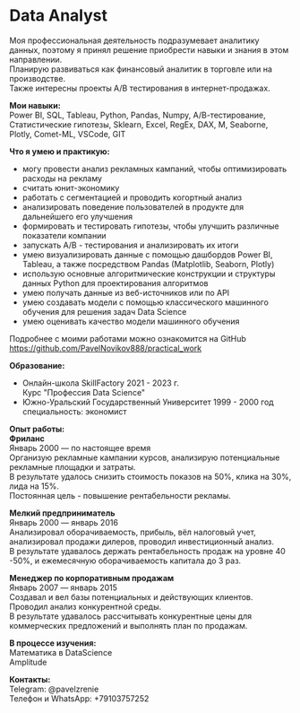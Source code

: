 # Data Analyst  

Моя профессиональная деятельность подразумевает аналитику данных, поэтому я принял решение приобрести навыки и знания в этом направлении.  
Планирую развиваться как финансовый аналитик в торговле или на производстве.  
Также интересны проекты А/В тестирования в интернет-продажах.  
  
**Мои навыки:**    
Power BI, SQL, Tableau, Python, Pandas, Numpy, А/В-тестирование, Статистические гипотезы, Sklearn, Excel, RegEx, DAX, M, Seaborne, Plotly, Comet-ML, VSCode, GIT

**Что я умею и практикую:**  
- могу провести анализ рекламных кампаний, чтобы оптимизировать расходы на рекламу  
- считать юнит-экономику  
- работать с сегментацией и проводить когортный анализ  
- анализировать поведение пользователей в продукте для дальнейшего его улучшения  
- формировать и тестировать гипотезы, чтобы улучшить различные показатели компании  
- запускать A/B - тестирования и анализировать их итоги   
- умею визуализировать данные с помощью дашбордов Power BI, Tableau, а также посредством Pandas (Matplotlib, Seaborn, Plotly)  
- использую основные алгоритмические конструкции и структуры данных Python для проектирования алгоритмов  
- умею получать данные из веб-источников или по API  
- умею создавать модели с помощью классического машинного обучения для решения задач Data Science  
- умею оценивать качество модели машинного обучения  

Подробнее с моими работами можно ознакомится на GitHub https://github.com/PavelNovikov888/practical_work  

**Образование:**   
- Онлайн-школа SkillFactory 2021 - 2023 г.  
Курс "Профессия Data Science"  
- Южно-Уральский Государственный Университет 1999 - 2000 год  
специальность: экономист    

**Опыт работы:**  
**Фриланс**  
Январь 2000 — по настоящее время   
Организую рекламные кампании курсов, анализирую потенциальные рекламные площадки и затраты.    
В результате удалось снизить стоимость показов на 50%, клика на 30%, лида на 15%.  
Постоянная цель - повышение рентабельности рекламы.    

**Мелкий предприниматель**  
Январь 2000 — январь 2016  
Анализировал оборачиваемость, прибыль, вёл налоговый учет, анализировал продажи дилеров, проводил инвестиционный анализ.  
В результате удавалось держать рентабельность продаж на уровне 40 -50%, и ежемесячную оборачиваемость капитала до 3 раз.  

**Менеджер по корпоративным продажам**  
Январь 2007 — январь 2015  
Создавал и вел базы потенциальных и действующих клиентов.  
Проводил анализ конкурентной среды.  
В результате удавалось рассчитывать конкурентные цены для коммерческих предложений и выполнять план по продажам.  

**В процессе изучения:**    
Математика в DataScience  
Amplitude  

**Контакты:**    
Telegram: @pavelzrenie  
Телефон и WhatsApp: +79103757252

 
